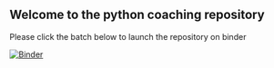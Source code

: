 ## Welcome to the python coaching repository

Please click the batch below to launch the repository on binder 

[![Binder](https://mybinder.org/badge_logo.svg)](https://mybinder.org/v2/gh/eliaskardel/cim-data-python.git/master)
